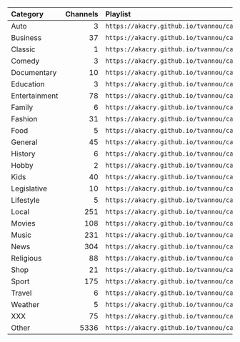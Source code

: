 <table>
	<thead>
		<tr><th align="left">Category</th><th align="right">Channels</th><th align="left">Playlist</th></tr>
	</thead>
	<tbody>
		<tr><td align="left">Auto</td><td align="right">3</td><td align="left"><code>https://akacry.github.io/tvannou/categories/auto.m3u</code></td></tr>
		<tr><td align="left">Business</td><td align="right">37</td><td align="left"><code>https://akacry.github.io/tvannou/categories/business.m3u</code></td></tr>
		<tr><td align="left">Classic</td><td align="right">1</td><td align="left"><code>https://akacry.github.io/tvannou/categories/classic.m3u</code></td></tr>
		<tr><td align="left">Comedy</td><td align="right">3</td><td align="left"><code>https://akacry.github.io/tvannou/categories/comedy.m3u</code></td></tr>
		<tr><td align="left">Documentary</td><td align="right">10</td><td align="left"><code>https://akacry.github.io/tvannou/categories/documentary.m3u</code></td></tr>
		<tr><td align="left">Education</td><td align="right">3</td><td align="left"><code>https://akacry.github.io/tvannou/categories/education.m3u</code></td></tr>
		<tr><td align="left">Entertainment</td><td align="right">78</td><td align="left"><code>https://akacry.github.io/tvannou/categories/entertainment.m3u</code></td></tr>
		<tr><td align="left">Family</td><td align="right">6</td><td align="left"><code>https://akacry.github.io/tvannou/categories/family.m3u</code></td></tr>
		<tr><td align="left">Fashion</td><td align="right">31</td><td align="left"><code>https://akacry.github.io/tvannou/categories/fashion.m3u</code></td></tr>
		<tr><td align="left">Food</td><td align="right">5</td><td align="left"><code>https://akacry.github.io/tvannou/categories/food.m3u</code></td></tr>
		<tr><td align="left">General</td><td align="right">45</td><td align="left"><code>https://akacry.github.io/tvannou/categories/general.m3u</code></td></tr>
		<tr><td align="left">History</td><td align="right">6</td><td align="left"><code>https://akacry.github.io/tvannou/categories/history.m3u</code></td></tr>
		<tr><td align="left">Hobby</td><td align="right">2</td><td align="left"><code>https://akacry.github.io/tvannou/categories/hobby.m3u</code></td></tr>
		<tr><td align="left">Kids</td><td align="right">40</td><td align="left"><code>https://akacry.github.io/tvannou/categories/kids.m3u</code></td></tr>
		<tr><td align="left">Legislative</td><td align="right">10</td><td align="left"><code>https://akacry.github.io/tvannou/categories/legislative.m3u</code></td></tr>
		<tr><td align="left">Lifestyle</td><td align="right">5</td><td align="left"><code>https://akacry.github.io/tvannou/categories/lifestyle.m3u</code></td></tr>
		<tr><td align="left">Local</td><td align="right">251</td><td align="left"><code>https://akacry.github.io/tvannou/categories/local.m3u</code></td></tr>
		<tr><td align="left">Movies</td><td align="right">108</td><td align="left"><code>https://akacry.github.io/tvannou/categories/movies.m3u</code></td></tr>
		<tr><td align="left">Music</td><td align="right">231</td><td align="left"><code>https://akacry.github.io/tvannou/categories/music.m3u</code></td></tr>
		<tr><td align="left">News</td><td align="right">304</td><td align="left"><code>https://akacry.github.io/tvannou/categories/news.m3u</code></td></tr>
		<tr><td align="left">Religious</td><td align="right">88</td><td align="left"><code>https://akacry.github.io/tvannou/categories/religious.m3u</code></td></tr>
		<tr><td align="left">Shop</td><td align="right">21</td><td align="left"><code>https://akacry.github.io/tvannou/categories/shop.m3u</code></td></tr>
		<tr><td align="left">Sport</td><td align="right">175</td><td align="left"><code>https://akacry.github.io/tvannou/categories/sport.m3u</code></td></tr>
		<tr><td align="left">Travel</td><td align="right">6</td><td align="left"><code>https://akacry.github.io/tvannou/categories/travel.m3u</code></td></tr>
		<tr><td align="left">Weather</td><td align="right">5</td><td align="left"><code>https://akacry.github.io/tvannou/categories/weather.m3u</code></td></tr>
		<tr><td align="left">XXX</td><td align="right">75</td><td align="left"><code>https://akacry.github.io/tvannou/categories/xxx.m3u</code></td></tr>
		<tr><td align="left">Other</td><td align="right">5336</td><td align="left"><code>https://akacry.github.io/tvannou/categories/other.m3u</code></td></tr>
	</tbody>
</table>